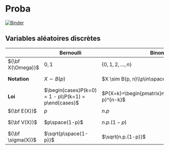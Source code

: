 # Proba

[![Binder](https://mybinder.org/badge_logo.svg)](https://mybinder.org/v2/gh/tightropeboy/Proba/HEAD?labpath=TD1EX3%2Fcode.ipynb)

## Variables aléatoires discrètes

|                   | **Bernoulli** |**Binomial**   | **Géométrique**  |  **Poisson**  | **Uniforme**  | **Hypergéométrique**  |
|        -          |       -       |       -       |        -         |       -       |       -       |          -            |
| ${\bf X(\Omega)}$     | ${0, 1}$     | $\{0, 1, 2, \dots, n\}$ | $\{ 1, 2, \dots, n\}$ | $\mathbb{N}$ | $\{a, \dots, n\}$ | - |
| $\textbf{Notation}$   | $X \sim B(p)$ | $X \sim B(p, n)\\p\in\space]0, 1[$ | $X \sim Geom(p)$ | $X \sim P(\lambda)\\\lambda > 0$ | $X \sim U(X(\Omega)) $ | - |
| $\textbf{Loi}$        | $\begin{cases}P(k=0) = 1 - p\\P(k=1) = p\end{cases}$ | $P(X=k)=\begin{pmatrix}n\\k\end{pmatrix}p^k(1-p)^{n-k}$ | $P(X=k) = (1-p)^{k-1}.p$ | $P(X=k) = e^{-\lambda}.\frac{(\lambda^k)}{k!}$ | $P(X=k) = \frac{1}{n}$ | - |
| ${\bf E(X)}$          | $p$ | $n.p$ | $\frac{1}{p}$ | $\lambda$ | $\frac{n+1}{2}$ | $n.p$ |
| ${\bf V(X)}$          | $p\space(1-p)$ | $n.p.(1-p)$ | $\frac{1-p}{p²}$|$\lambda$ | $\frac{n²+1}{12}$ | - |
| ${\bf \sigma(X)}$           | $\sqrt{p\space(1-p)}$ | $\sqrt{n.p.(1-p)}$ | $\frac{\sqrt{1-p}}{p}$ | $\sqrt{\lambda}$ | $\sqrt{\frac{n²+1}{12}} $ | - |
